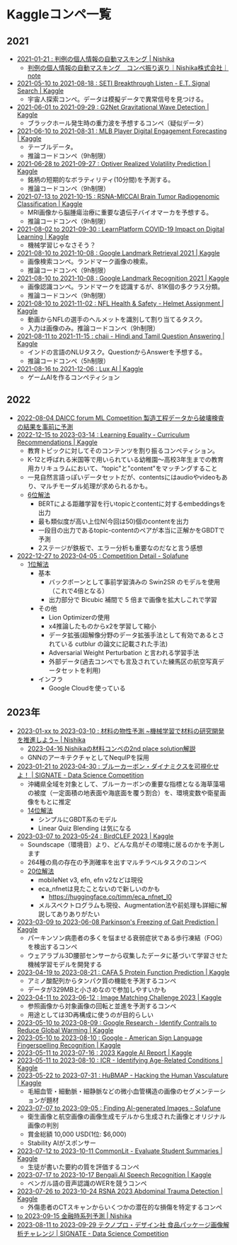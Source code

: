 # Kaggleコンペ一覧


## 2021

- [2021-01-21 : 判例の個人情報の自動マスキング | Nishika](https://www.nishika.com/competitions/7/summary)
  - [判例の個人情報の自動マスキング　コンペ振り返り｜Nishika株式会社｜note](https://note.com/nishika_inc/n/n78447a423abe)
- [2021-05-10 to 2021-08-18 : SETI Breakthrough Listen - E.T. Signal Search | Kaggle](https://www.kaggle.com/c/seti-breakthrough-listen/leaderboard)
  - 宇宙人探索コンペ。データは模擬データで異常信号を見つける。
- [2021-06-01 to 2021-09-29 : G2Net Gravitational Wave Detection | Kaggle](https://www.kaggle.com/c/g2net-gravitational-wave-detection/)
  - ブラックホール発生時の重力波を予想するコンペ（疑似データ）
- [2021-06-10 to 2021-08-31 : MLB Player Digital Engagement Forecasting | Kaggle](https://www.kaggle.com/c/mlb-player-digital-engagement-forecasting)
  - テーブルデータ。
  - 推論コードコンペ（9h制限）
- [2021-06-28 to 2021-09-27 : Optiver Realized Volatility Prediction | Kaggle](https://www.kaggle.com/c/optiver-realized-volatility-prediction)
  - 銘柄の短期的なボラティリティ(10分間)を予測する。
  - 推論コードコンペ（9h制限）
- [2021-07-13 to 2021-10-15 : RSNA-MICCAI Brain Tumor Radiogenomic Classification | Kaggle](https://www.kaggle.com/c/rsna-miccai-brain-tumor-radiogenomic-classification)
  - MRI画像から脳腫瘍治療に重要な遺伝子バイオマーカを予想する。
  - 推論コードコンペ（9h制限）
- [2021-08-02 to 2021-09-30 : LearnPlatform COVID-19 Impact on Digital Learning | Kaggle](https://www.kaggle.com/c/learnplatform-covid19-impact-on-digital-learning)
  - 機械学習じゃなさそう？
- [2021-08-10 to 2021-10-08 : Google Landmark Retrieval 2021 | Kaggle](https://www.kaggle.com/c/landmark-retrieval-2021)
  - 画像検索コンペ。ランドマーク画像の検索。
  - 推論コードコンペ（9h制限）
- [2021-08-10 to 2021-10-08 : Google Landmark Recognition 2021 | Kaggle](https://www.kaggle.com/c/landmark-recognition-2021)
  - 画像認識コンペ。ランドマークを認識するが、81K個の多クラス分類。
  - 推論コードコンペ（9h制限）
- [2021-08-10 to 2021-11-02 : NFL Health & Safety - Helmet Assignment | Kaggle](https://www.kaggle.com/c/nfl-health-and-safety-helmet-assignment)
  - 動画からNFLの選手のヘルメットを識別して割り当てるタスク。
  - 入力は画像のみ。推論コードコンペ（9h制限）
- [2021-08-11 to 2021-11-15 : chaii - Hindi and Tamil Question Answering | Kaggle](https://www.kaggle.com/c/chaii-hindi-and-tamil-question-answering)
  - インドの言語のNLUタスク。QuestionからAnswerを予想する。
  - 推論コードコンペ（5h制限）
- [2021-08-16 to 2021-12-06 : Lux AI | Kaggle](https://www.kaggle.com/c/lux-ai-2021)
  - ゲームAIを作るコンペティション

## 2022

- [2022-08-04 DAICC forum ML Competition 製造工程データから破壊検査の結果を事前に予測](https://tech-ai.panasonic.com/jp/blog_page.html?id=20220805)
- [2022-12-15 to 2023-03-14 : Learning Equality - Curriculum Recommendations | Kaggle](https://www.kaggle.com/competitions/learning-equality-curriculum-recommendations)
  - 教育トピックに対してそのコンテンツを割り振るコンペティション。
  - K-12と呼ばれる米国等で用いられている幼稚園〜高校3年生までの教育用カリキュラムにおいて、“topic"と"content"をマッチングすること
  - 一見自然言語っぽいデータセットだが、contentsにはaudioやvideoもあり、マルチモーダル処理が求められるかも。
  - [6位解法](https://www.mcdigital.jp/blog/kaggle-lecr-2023/)
    - BERTによる距離学習を行いtopicとcontentに対するembeddingsを出力
    - 最も類似度が高い上位N(今回は50)個のcontentを出力
    - 一段目の出力であるtopic-contentのペアが本当に正解かをGBDTで予測
    - 2ステージが鉄板で、エラー分析も重要なのだなと言う感想
- [2022-12-27 to 2023-04-05 : Competition Detail - Solafune](https://solafune.com/ja/competitions/7a1fc5e3-49bd-4ec1-8378-974951398c98?menu=about&tab=overview)
  - [1位解法](https://hack.nikkei.com/blog/solafune202304/)
    - 基本
      - バックボーンとして事前学習済みの Swin2SR のモデルを使用（これで4倍となる）
      - 出力部分で Bicubic 補間で 5 倍まで画像を拡大しこれで学習
    - その他
      - Lion Optimizerの使用
      - x4推論したものからx2を学習して縮小
      - データ拡張(超解像分野のデータ拡張手法として有効であるとされている cutblur の論文に記載された手法)
      - Adversarial Weight Perturbation と言われる学習手法
      - 外部データ(過去コンペでも言及されていた練馬区の航空写真データセットを利用)
    - インフラ
      - Google Cloudを使っている

## 2023年

- [2023-01-xx to 2023-03-10 : 材料の物性予測 ~機械学習で材料の研究開発を推進しよう~ | Nishika](https://competition.nishika.com/competitions/bussei/summary)
  - [2023-04-16 Nishikaの材料コンペの2nd place solution解説](https://qiita.com/mi-212/items/694124649d2848a6b559)
  - GNNのアーキテクチャとしてNequIPを採用
- [2023-01-21 to 2023-04-30 : ブルーカーボン・ダイナミクスを可視化せよ！ | SIGNATE - Data Science Competition](https://signate.jp/competitions/936/)
  - 沖縄県全域を対象として、ブルーカーボンの重要な指標となる海草藻場の被度（一定面積の地表面や海底面を覆う割合）を、環境変数や衛星画像をもとに推定
  - [14位解法](https://github.com/upura/signate-jsai2023-bluecarbon)
    - シンプルにGBDT系のモデル
    - Linear Quiz Blending は気になる
- [2023-03-07 to 2023-05-24 : BirdCLEF 2023 | Kaggle](https://www.kaggle.com/competitions/birdclef-2023)
  - Soundscape（環境音）より、どんな鳥がその環境に居るのかを予測します
  - 264種の鳥の存在の予測確率を出すマルチラベルタスクのコンペ
  - [20位解法](https://moritake04.hatenablog.com/entry/2023/05/29/213619)
    - mobileNet v3, efn, efn v2などは現役
    - eca_nfnetは見たことないので新しいのかも
      - https://huggingface.co/timm/eca_nfnet_l0
    - メルスペクトログラムも現役、Augmentation法や前処理も詳細に解説してありありがたい
- [2023-03-09 to 2023-06-08 Parkinson's Freezing of Gait Prediction | Kaggle](https://www.kaggle.com/competitions/tlvmc-parkinsons-freezing-gait-prediction/overview)
  - パーキンソン病患者の多くを悩ませる衰弱症状である歩行凍結（FOG）を検出するコンペ
  - ウェアラブル3D腰部センサーから収集したデータに基づいて学習させた機械学習モデルを開発する
- [2023-04-19 to 2023-08-21 : CAFA 5 Protein Function Prediction | Kaggle](https://www.kaggle.com/competitions/cafa-5-protein-function-prediction)
  - アミノ酸配列からタンパク質の機能を予測するコンペ
  - データが329MBと小さめなので参加しやすいかも
- [2023-04-11 to 2023-06-12 : Image Matching Challenge 2023 | Kaggle](https://www.kaggle.com/competitions/image-matching-challenge-2023)
  - 参照画像から対象画像の回転と並進を予測するコンペ
  - 用途としては3D再構成に使うのが目的らしい
- [2023-05-10 to 2023-08-09 : Google Research - Identify Contrails to Reduce Global Warming | Kaggle](https://www.kaggle.com/competitions/google-research-identify-contrails-reduce-global-warming)
- [2023-05-10 to 2023-08-10 : Google - American Sign Language Fingerspelling Recognition | Kaggle](https://www.kaggle.com/c/asl-fingerspelling)
- [2023-05-11 to 2023-07-16 : 2023 Kaggle AI Report | Kaggle](https://www.kaggle.com/competitions/2023-kaggle-ai-report/)
- [2023-05-11 to 2023-08-10 : ICR - Identifying Age-Related Conditions | Kaggle](https://www.kaggle.com/competitions/icr-identify-age-related-conditions)
- [2023-05-22 to 2023-07-31 : HuBMAP - Hacking the Human Vasculature | Kaggle](https://www.kaggle.com/competitions/hubmap-hacking-the-human-vasculature)
  - 毛細血管・細動脈・細静脈などの微小血管構造の画像のセグメンテーションが題材
- [2023-07-07 to 2023-09-05 : Finding AI-generated Images - Solafune](https://solafune.com/competitions/05724228-0ac1-4488-a42f-e945f2117632?menu=about&tab=overview)
  - 衛生画像と航空画像の画像生成モデルから生成された画像とオリジナル画像の判別
  - 賞金総額 10,000 USD(1位: $6,000)
  - Stability AIがスポンサー
- [2023-07-12 to 2023-10-11 CommonLit - Evaluate Student Summaries | Kaggle](https://www.kaggle.com/competitions/commonlit-evaluate-student-summaries/)
  - 生徒が書いた要約の質を評価するコンペ
- [2023-07-17 to 2023-10-17 Bengali.AI Speech Recognition | Kaggle](https://www.kaggle.com/competitions/bengaliai-speech)
  - ベンガル語の音声認識のWERを競うコンペ
- [2023-07-26 to 2023-10-24 RSNA 2023 Abdominal Trauma Detection | Kaggle](https://www.kaggle.com/competitions/rsna-2023-abdominal-trauma-detection)
  - 外傷患者のCTスキャンからいくつかの潜在的な損傷を特定するコンペ
- [to 2023-09-15 金融時系列予測 | Nishika](https://competition.nishika.com/competitions/finance_ts/summary)
- [2023-08-11 to 2023-09-29 テクノプロ・デザイン社 食品パッケージ画像解析チャレンジ | SIGNATE - Data Science Competition](https://signate.jp/competitions/1104)